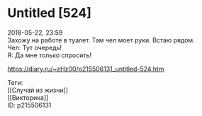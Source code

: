 Untitled [524]
===============

   
 2018-05-22, 23:59   
  Захожу на работе в туалет. Там чел моет руки. Встаю рядом.   
 Чел: Тут очередь!   
 Я: Да мне только спросить!   
    
 <https://diary.ru/~zHz00/p215506131_untitled-524.htm>   
   
 Теги:   
 [[Случай из жизни]]   
 [[Викторика]]   
 ID: p215506131